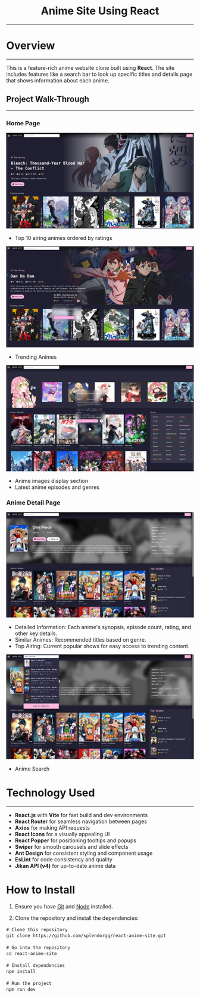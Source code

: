 <h1 align="center">Anime Site Using React </h1>

---

# Overview
---
This is a feature-rich anime website clone built using **React**. The site includes features like a search bar to look up specific titles and details page that shows information about each anime. 


## Project Walk-Through
---
### Home Page

![ScreenShot](/public/readme/Homepage.png)
- Top 10 airing animes ordered by ratings

![ScreenShot](/public/readme/TrendingAnimes.png)
- Trending Animes

![ScreenShot](/public/readme/LatestAnimes.png)
- Anime images display section
- Latest anime episodes and genres

### Anime Detail Page

![ScreenShot](/public/readme/AnimeDetail.png)
- Detailed Information: Each anime's synopsis, episode count, rating, and other key details.
- Similar Animes: Recommended titles based on genre.
- Top Airing: Current popular shows for easy access to trending content.

![ScreenShot](/public/readme/Searchbar.png)
- Anime Search


# Technology Used
---

- **React.js** with **Vite** for fast build and dev environments
- **React Router** for seamless navigation between pages
- **Axios** for making API requests
- **React Icons** for a visually appealing UI
- **React Popper** for positioning tooltips and popups
- **Swiper** for smooth carousels and slide effects
- **Ant Design** for consistent styling and component usage
- **EsLint** for code consistency and quality
- **Jikan API (v4)** for up-to-date anime data

# How to Install
1. Ensure you have [Git](https://git-scm.com/) and [Node](https://nodejs.org/en) installed.

2. Clone the repository and install the dependencies:
```
# Clone this repository
git clone https://github.com/splendorgg/react-anime-site.git

# Go into the repository
cd react-anime-site

# Install dependencies
npm install

# Run the project
npm run dev
```